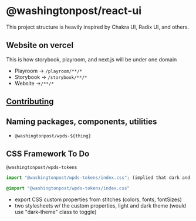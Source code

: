 # @washingtonpost/react-ui

This project structure is heavily inspired by Chakra UI, Radix UI, and others.

## Website on vercel

This is how storybook, playroom, and next.js will be under one domain

-   Playroom -> `/playroom/**/*`
-   Storybook -> `/storybook/**/*`
-   Website ->`/**/*`

## [Contributing](docs/CONTRIBUTING.md)

## Naming packages, components, utilities

-   `@washingtonpost/wpds-${thing}`

## CSS Framework To Do
`@washingtonpost/wpds-tokens`

```jsx
import "@washingtonpost/wpds-tokens/index.css"; (implied that dark and light tokens/css custom properties and class (dark-mode))
```

```css
@import "@washingtonpost/wpds-tokens/index.css"
```

-   export CSS custom properties from stitches (colors, fonts, fontSizes)
-   two stylesheets w/ the custom properties, light and dark theme (would use "dark-theme" class to toggle)
